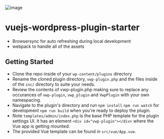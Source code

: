 ![image](https://res.cloudinary.com/evanagee/image/upload/v1580244758/VueWP/VWP-hero.png)

# vuejs-wordpress-plugin-starter

- Browsersync for auto refreshing during local development
- webpack to handle all of the assets

## Getting Started

- Clone the repo inside of your `wp-content/plugins` directory
- Rename the cloned plugin directory, `vwp-plugin.php` and the files inside of the `inc/` directory to suite your needs.
- Review the contents of vwp-plugin.php making sure to replace any occurances of `vwp-plugin`, `vwp_plugin` and `VwpPlugin` with your own namespacing.
- Navigate to the plugin's directory and run
  `npm install`
  `npm run watch` for development
  `npm run build` when you're ready to deploy the plugin.
- Note `templates/admin/index.php` is the base PHP template for the plugin settings UI. It has an element `<div id="vwp-plugin"></div>` where the Vue app is getting mounted.
- The provided Vue template can be found in `src/vue/App.vue`.
